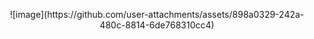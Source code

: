 <p align="center">
  ![image](https://github.com/user-attachments/assets/898a0329-242a-480c-8814-6de768310cc4)
</p>
